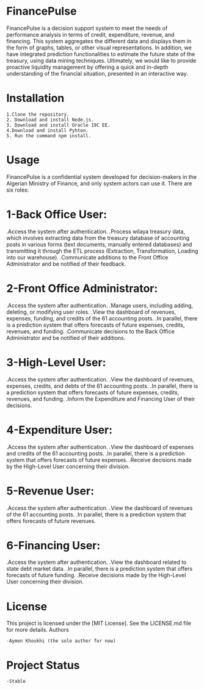 # FinancePulse

FinancePulse is a decision support system to meet the needs of performance analysis in terms of credit, expenditure, revenue, and financing. 
This system aggregates the different data and displays them in the form of graphs, tables, or other visual representations. 
In addition, we have integrated prediction functionalities to estimate the future state of the treasury, using data mining techniques. 
Ultimately, we would like to provide proactive liquidity management by offering a quick and in-depth understanding of the financial situation, presented in an interactive way.
# Installation

    1.Clone the repository.
    2. Download and install Node.js.
    3. Download and install Oracle 19C EE.
    4.Download and install Pyhton.
    5. Run the command npm install.

# Usage

FinancePulse is a confidential system developed for decision-makers in the Algerian Ministry of Finance, and only system actors can use it. There are six roles:

# 1-Back Office User:

.Access the system after authentication.
.Process wilaya treasury data, which involves extracting data from the treasury database of accounting posts in various forms (text documents, manually entered databases) and transmitting it through the ETL process (Extraction, Transformation, Loading into our warehouse).
.Communicate additions to the Front Office Administrator and be notified of their feedback.
# 2-Front Office Administrator:

.Access the system after authentication.
.Manage users, including adding, deleting, or modifying user roles.
.View the dashboard of revenues, expenses, funding, and credits of the 61 accounting posts.
.In parallel, there is a prediction system that offers forecasts of future expenses, credits, revenues, and funding.
.Communicate decisions to the Back Office Administrator and be notified of their additions.
# 3-High-Level User:

.Access the system after authentication.
.View the dashboard of revenues, expenses, credits, and debts of the 61 accounting posts.
.In parallel, there is a prediction system that offers forecasts of future expenses, credits, revenues, and funding.
.Inform the Expenditure and Financing User of their decisions.
# 4-Expenditure User:

.Access the system after authentication.
.View the dashboard of expenses and credits of the 61 accounting posts.
.In parallel, there is a prediction system that offers forecasts of future expenses.
.Receive decisions made by the High-Level User concerning their division.
# 5-Revenue User:

.Access the system after authentication.
.View the dashboard of revenues of the 61 accounting posts.
.In parallel, there is a prediction system that offers forecasts of future revenues.
# 6-Financing User:

.Access the system after authentication.
.View the dashboard related to state debt market data.
.In parallel, there is a prediction system that offers forecasts of future funding.
.Receive decisions made by the High-Level User concerning their division.

# License

This project is licensed under the [MIT License]. See the LICENSE.md file for more details.
Authors

    -Aymen Khoukhi (the sole author for now)

# Project Status

    -Stable

